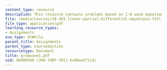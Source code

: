 ```yaml
---
content_type: resource
description: This resource contains problems based on 1-D wave equation.
file: /media/courses/18-303-linear-partial-differential-equations-fall-2006/0640039bc39d7d07f0126c86ae57113c_probwave1.pdf
file_type: application/pdf
learning_resource_types:
- Assignments
ocw_type: OCWFile
parent_title: Assignments
parent_type: CourseSection
resourcetype: Document
title: probwave1.pdf
uid: 0640039b-c39d-7d07-f012-6c86ae57113c
---
```

